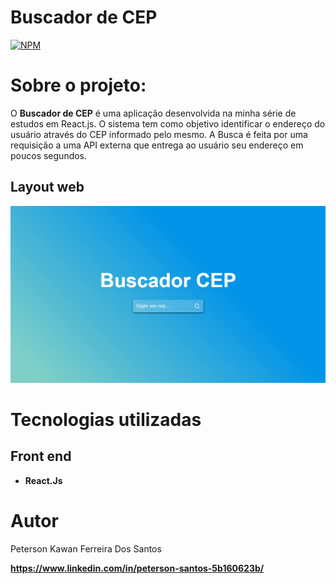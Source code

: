 # Buscador de CEP
[![NPM](https://img.shields.io/npm/l/react)](https://github.com/peterson2003/validador-de-cep/blob/main/LICENSE)

# Sobre o projeto:

O **Buscador de CEP** é uma aplicação desenvolvida na minha série de estudos em React.js. O sistema tem como objetivo identificar o endereço do usuário através do CEP informado pelo mesmo. A Busca é feita por uma requisição a uma API externa que entrega ao usuário seu endereço em poucos segundos. 

## Layout web

![Web 1](https://github.com/peterson2003/validador-de-cep/blob/main/files%20to%20readme/Screenshot_1.png)

# Tecnologias utilizadas

## Front end

- **React.Js**

# Autor

Peterson Kawan Ferreira Dos Santos

**https://www.linkedin.com/in/peterson-santos-5b160623b/**
